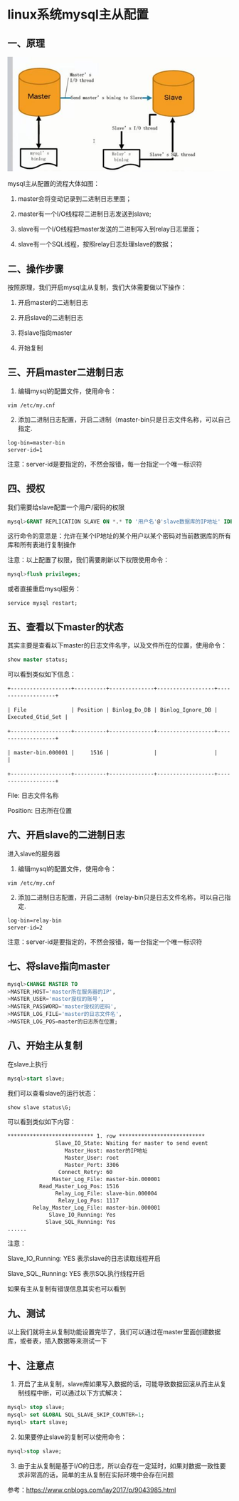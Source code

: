 # linux系统mysql主从配置

## 一、原理

![](db/db-mysql-master-slave.jpg)

mysql主从配置的流程大体如图：

1. master会将变动记录到二进制日志里面；

2. master有一个I/O线程将二进制日志发送到slave;

3. slave有一个I/O线程把master发送的二进制写入到relay日志里面；

4. slave有一个SQL线程，按照relay日志处理slave的数据；

 

## 二、操作步骤

按照原理，我们开启mysql主从复制，我们大体需要做以下操作：

1. 开启master的二进制日志

2. 开启slave的二进制日志

3. 将slave指向master

4. 开始复制

 

## 三、开启master二进制日志

1. 编辑mysql的配置文件，使用命令：
```
vim /etc/my.cnf
```
2. 添加二进制日志配置，开启二进制（master-bin只是日志文件名称，可以自己指定. 
```
log-bin=master-bin
server-id=1
```
注意：server-id是要指定的，不然会报错，每一台指定一个唯一标识符

 

## 四、授权

我们需要给slave配置一个用户/密码的权限
```sql
mysql>GRANT REPLICATION SLAVE ON *.* TO '用户名'@'slave数据库的IP地址' IDENTIFIED BY '密码';
```
这行命令的意思是：允许在某个IP地址的某个用户以某个密码对当前数据库的所有库和所有表进行复制操作

注意：以上配置了权限，我们需要刷新以下权限使用命令：

 
```sql
mysql>flush privileges;
```

或者直接重启mysql服务：
```
service mysql restart;
```

## 五、查看以下master的状态

其实主要是查看以下master的日志文件名字，以及文件所在的位置，使用命令：
```sql
show master status;
```
可以看到类似如下信息：
```
+-------------------+----------+--------------+------------------+-------------------+

| File              | Position | Binlog_Do_DB | Binlog_Ignore_DB | Executed_Gtid_Set |

+-------------------+----------+--------------+------------------+-------------------+

| master-bin.000001 |     1516 |              |                  |                   |

+-------------------+----------+--------------+------------------+-------------------+
```
 

File: 日志文件名称

Position: 日志所在位置

 

## 六、开启slave的二进制日志

进入slave的服务器

1. 编辑mysql的配置文件，使用命令：
```
vim /etc/my.cnf
```
2. 添加二进制日志配置，开启二进制（relay-bin只是日志文件名称，可以自己指定. 
```
log-bin=relay-bin
server-id=2
```
注意：server-id是要指定的，不然会报错，每一台指定一个唯一标识符

 

## 七、将slave指向master
```sql
mysql>CHANGE MASTER TO
>MASTER_HOST='master所在服务器的IP',
>MASTER_USER='master授权的账号',
>MASTER_PASSWORD='master授权的密码',
>MASTER_LOG_FILE='master的日志文件名',
>MASTER_LOG_POS=master的日志所在位置;
```

## 八、开始主从复制

在slave上执行
```sql
mysql>start slave;
```
我们可以查看slave的运行状态：
```sql
show slave status\G;
```
可以看到类似如下内容：

```
*************************** 1. row ***************************
               Slave_IO_State: Waiting for master to send event
                  Master_Host: master的IP地址
                  Master_User: root
                  Master_Port: 3306
                Connect_Retry: 60
              Master_Log_File: master-bin.000001
          Read_Master_Log_Pos: 1516
               Relay_Log_File: slave-bin.000004
                Relay_Log_Pos: 1117
        Relay_Master_Log_File: master-bin.000001
             Slave_IO_Running: Yes
            Slave_SQL_Running: Yes
......    
```
注意：

Slave_IO_Running: YES 表示slave的日志读取线程开启

Slave_SQL_Running: YES 表示SQL执行线程开启

如果有主从复制有错误信息其实也可以看到

 

## 九、测试

以上我们就将主从复制功能设置完毕了，我们可以通过在master里面创建数据库，或者表，插入数据等来测试一下

 

## 十、注意点

1. 开启了主从复制，slave库如果写入数据的话，可能导致数据回滚从而主从复制线程中断，可以通过以下方式解决：
```sql
mysql> stop slave;
mysql> set GLOBAL SQL_SLAVE_SKIP_COUNTER=1;
mysql> start slave;
```
2. 如果要停止slave的复制可以使用命令：
```sql
mysql>stop slave;
```
3. 由于主从复制是基于I/O的日志，所以会存在一定延时，如果对数据一致性要求非常高的话，简单的主从复制在实际环境中会存在问题 

参考：https://www.cnblogs.com/lay2017/p/9043985.html